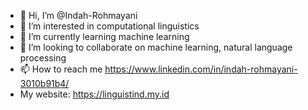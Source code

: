 - 👋 Hi, I’m @Indah-Rohmayani
- 👀 I’m interested in computational linguistics
- 🌱 I’m currently learning machine learning
- 💞️ I’m looking to collaborate on machine learning, natural language processing
- 📫 How to reach me https://www.linkedin.com/in/indah-rohmayani-3010b91b4/
- My website: https://linguistind.my.id

<!---
benisobahasa/benisobahasa is a ✨ special ✨ repository because its `README.md` (this file) appears on your GitHub profile.
You can click the Preview link to take a look at your changes.
--->
